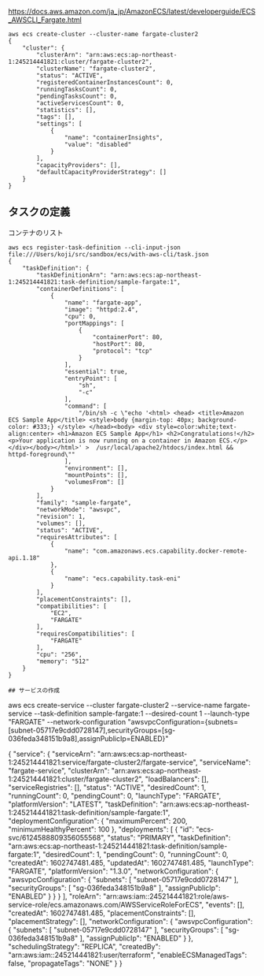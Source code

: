 https://docs.aws.amazon.com/ja_jp/AmazonECS/latest/developerguide/ECS_AWSCLI_Fargate.html


```
aws ecs create-cluster --cluster-name fargate-cluster2
{
    "cluster": {
        "clusterArn": "arn:aws:ecs:ap-northeast-1:245214441821:cluster/fargate-cluster2",
        "clusterName": "fargate-cluster2",
        "status": "ACTIVE",
        "registeredContainerInstancesCount": 0,
        "runningTasksCount": 0,
        "pendingTasksCount": 0,
        "activeServicesCount": 0,
        "statistics": [],
        "tags": [],
        "settings": [
            {
                "name": "containerInsights",
                "value": "disabled"
            }
        ],
        "capacityProviders": [],
        "defaultCapacityProviderStrategy": []
    }
}
```



## タスクの定義
コンテナのリスト


```
aws ecs register-task-definition --cli-input-json file:///Users/koji/src/sandbox/ecs/with-aws-cli/task.json
{   
    "taskDefinition": {
        "taskDefinitionArn": "arn:aws:ecs:ap-northeast-1:245214441821:task-definition/sample-fargate:1",
        "containerDefinitions": [
            {   
                "name": "fargate-app",
                "image": "httpd:2.4",
                "cpu": 0,
                "portMappings": [
                    {   
                        "containerPort": 80,
                        "hostPort": 80,
                        "protocol": "tcp"
                    }
                ],
                "essential": true,
                "entryPoint": [
                    "sh",
                    "-c"
                ],
                "command": [
                    "/bin/sh -c \"echo '<html> <head> <title>Amazon ECS Sample App</title> <style>body {margin-top: 40px; background-color: #333;} </style> </head><body> <div style=color:white;text-align:center> <h1>Amazon ECS Sample App</h1> <h2>Congratulations!</h2> <p>Your application is now running on a container in Amazon ECS.</p> </div></body></html>' >  /usr/local/apache2/htdocs/index.html && httpd-foreground\""
                ],
                "environment": [],
                "mountPoints": [],
                "volumesFrom": []
            }
        ],
        "family": "sample-fargate",
        "networkMode": "awsvpc",
        "revision": 1,
        "volumes": [],
        "status": "ACTIVE",
        "requiresAttributes": [
            {   
                "name": "com.amazonaws.ecs.capability.docker-remote-api.1.18"
            },
            {   
                "name": "ecs.capability.task-eni"
            }
        ],
        "placementConstraints": [],
        "compatibilities": [
            "EC2",
            "FARGATE"
        ],
        "requiresCompatibilities": [
            "FARGATE"
        ],
        "cpu": "256",
        "memory": "512"
    }
}

## サービスの作成
```
aws ecs create-service --cluster fargate-cluster2 --service-name fargate-service --task-definition sample-fargate:1 --desired-count 1 --launch-type "FARGATE" --network-configuration "awsvpcConfiguration={subnets=[subnet-05717e9cdd0728147],securityGroups=[sg-036feda348151b9a8],assignPublicIp=ENABLED}"

{
    "service": {
        "serviceArn": "arn:aws:ecs:ap-northeast-1:245214441821:service/fargate-cluster2/fargate-service",
        "serviceName": "fargate-service",
        "clusterArn": "arn:aws:ecs:ap-northeast-1:245214441821:cluster/fargate-cluster2",
        "loadBalancers": [],
        "serviceRegistries": [],
        "status": "ACTIVE",
        "desiredCount": 1,
        "runningCount": 0,
        "pendingCount": 0,
        "launchType": "FARGATE",
        "platformVersion": "LATEST",
        "taskDefinition": "arn:aws:ecs:ap-northeast-1:245214441821:task-definition/sample-fargate:1",
        "deploymentConfiguration": {
            "maximumPercent": 200,
            "minimumHealthyPercent": 100
        },
        "deployments": [
            {
                "id": "ecs-svc/6124588809356055568",
                "status": "PRIMARY",
                "taskDefinition": "arn:aws:ecs:ap-northeast-1:245214441821:task-definition/sample-fargate:1",
                "desiredCount": 1,
                "pendingCount": 0,
                "runningCount": 0,
                "createdAt": 1602747481.485,
                "updatedAt": 1602747481.485,
                "launchType": "FARGATE",
                "platformVersion": "1.3.0",
                "networkConfiguration": {
                    "awsvpcConfiguration": {
                        "subnets": [
                            "subnet-05717e9cdd0728147"
                        ],
                        "securityGroups": [
                            "sg-036feda348151b9a8"
                        ],
                        "assignPublicIp": "ENABLED"
                    }
                }
            }
        ],
        "roleArn": "arn:aws:iam::245214441821:role/aws-service-role/ecs.amazonaws.com/AWSServiceRoleForECS",
        "events": [],
        "createdAt": 1602747481.485,
        "placementConstraints": [],
        "placementStrategy": [],
        "networkConfiguration": {
            "awsvpcConfiguration": {
                "subnets": [
                    "subnet-05717e9cdd0728147"
                ],
                "securityGroups": [
                    "sg-036feda348151b9a8"
                ],
                "assignPublicIp": "ENABLED"
            }
        },
        "schedulingStrategy": "REPLICA",
        "createdBy": "arn:aws:iam::245214441821:user/terraform",
        "enableECSManagedTags": false,
        "propagateTags": "NONE"
    }
}
```
